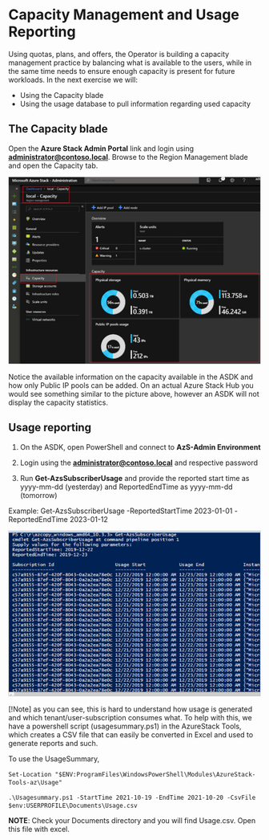 # Capacity Management and Usage Reporting

Using quotas, plans, and offers, the Operator is building a capacity management practice by balancing what is available to the users, while in the same time needs to ensure enough capacity is present for future workloads. In the next exercise we will:

- Using the Capacity blade
- Using the usage database to pull information regarding used capacity

## The Capacity blade

Open the **Azure Stack Admin Portal** link and login using  **administrator@contoso.local**. Browse to the Region Management blade and open the Capacity tab.

![](images/Picture1.png)

Notice the available information on the capacity available in the ASDK and how only Public IP pools can be added. On an actual Azure Stack Hub you would see something similar to the picture above, however an ASDK will not display the capacity statistics.

## Usage reporting

1. On the ASDK, open PowerShell and connect to **AzS-Admin Environment**

2. Login using the **administrator@contoso.local** and respective password

3. Run **Get-AzsSubscriberUsage** and provide the reported start time as yyyy-mm-dd (yesterday) and ReportedEndTime as yyyy-mm-dd (tomorrow)

Example: Get-AzsSubscriberUsage -ReportedStartTime 2023-01-01 -ReportedEndTime 2023-01-12

![](images/Picture2.png)

[!Note] as you can see, this is hard to understand how usage is generated and which tenant/user-subscription consumes what. To help with this, we have a powershell script (usagesummary.ps1) in the AzureStack Tools, which creates a CSV file that can easily be converted in Excel and used to generate reports and such.

To use the UsageSummary,

```
Set-Location "$ENV:ProgramFiles\WindowsPowerShell\Modules\AzureStack-Tools-az\Usage"
```

```
.\Usagesummary.ps1 -StartTime 2021-10-19 -EndTime 2021-10-20 -CsvFile $env:USERPROFILE\Documents\Usage.csv
```

**NOTE**: Check your Documents directory and you will find Usage.csv. Open this file with excel.